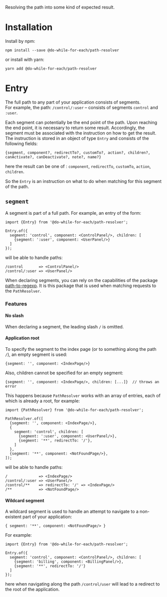 Resolving the path into some kind of expected result.

# Installation

Install by npm:

```shell
npm install --save @do-while-for-each/path-resolver
```

or install with yarn:

```shell
yarn add @do-while-for-each/path-resolver
```

# Entry

The full path to any part of your application consists of segments.  
For example, the path: `/control/:user` – consists of segments `control` and `:user`.

Each segment can potentially be the end point of the path. Upon reaching the end point, it is necessary to return some result. Accordingly, the segment must be associated with the instruction on how to get the result.  
The instruction is stored in an object of type `Entry` and consists of the following fields:

```
{segment, component?, redirectTo?, customTo?, action?, children?, canActivate?, canDeactivate?, note?, name?}
```

here the result can be one of : `component`, `redirectTo`, `customTo`, `action`, `children`.

So the `Entry` is an instruction on what to do when matching for this segment of the path.

## `segment`

A segment is part of a full path. For example, an entry of the form:

```
import {Entry} from '@do-while-for-each/path-resolver';

Entry.of({
  segment: 'control', component: <ControlPanel/>, children: [
    {segment: ':user', component: <UserPanel/>}
  ]
});
```

will be able to handle paths:

```
/control       => <ControlPanel/>
/control/:user => <UserPanel/>
```

When declaring segments, you can rely on the capabilities of the package [path-to-regexp](https://www.npmjs.com/package/path-to-regexp). It is this package that is used when matching requests to the `PathResolver`.

### Features

#### No slash

When declaring a segment, the leading slash `/` is omitted.

#### Application root

To specify the segment to the index page (or to something along the path `/`), an empty segment is used:

```
{segment: '', component: <IndexPage/>}
```

Also, children cannot be specified for an empty segment:

```
{segment: '', component: <IndexPage/>, children: [...]}  // throws an error
```

This happens because `PathResolver` works with an array of entries, each of which is already a root, for example:

```
import {PathResolver} from '@do-while-for-each/path-resolver';

PathResolver.of([
  {segment: '', component: <IndexPage/>},
  {
    segment: 'control', children: [
      {segment: ':user', component: <UserPanel/>},
      {segment: '**', redirectTo: '/'},
    ]
  },
  {segment: '**', component: <NotFoundPage/>},
]);
```

will be able to handle paths:

```
/              => <IndexPage/>
/control/:user => <UserPanel/>
/control/**    => redirectTo: '/' => <IndexPage/>
/**            => <NotFoundPage/>
```

#### Wildcard segment

A wildcard segment is used to handle an attempt to navigate to a non-existent part of your application:

```
{ segment: '**', component: <NotFoundPage/> }
```

For example:

```
import {Entry} from '@do-while-for-each/path-resolver';

Entry.of({
  segment: 'control', component: <ControlPanel/>, children: [
    {segment: 'billing', component: <BillingPanel/>},
    {segment: '**', redirectTo: '/'}
  ]
});
```

here when navigating along the path `/control/user` will lead to a redirect to the root of the application.
